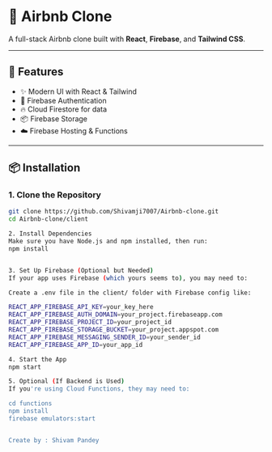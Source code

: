 # 🏡 Airbnb Clone

A full-stack Airbnb clone built with **React**, **Firebase**, and **Tailwind CSS**.

---

## 🚀 Features

- ✨ Modern UI with React & Tailwind
- 🔐 Firebase Authentication
- 🔥 Cloud Firestore for data
- 📦 Firebase Storage
- ☁️ Firebase Hosting & Functions

---

## 📦 Installation

### 1. Clone the Repository
```bash
git clone https://github.com/Shivamji7007/Airbnb-clone.git
cd Airbnb-clone/client

2. Install Dependencies
Make sure you have Node.js and npm installed, then run:
npm install


3. Set Up Firebase (Optional but Needed)
If your app uses Firebase (which yours seems to), you may need to:

Create a .env file in the client/ folder with Firebase config like:

REACT_APP_FIREBASE_API_KEY=your_key_here
REACT_APP_FIREBASE_AUTH_DOMAIN=your_project.firebaseapp.com
REACT_APP_FIREBASE_PROJECT_ID=your_project_id
REACT_APP_FIREBASE_STORAGE_BUCKET=your_project.appspot.com
REACT_APP_FIREBASE_MESSAGING_SENDER_ID=your_sender_id
REACT_APP_FIREBASE_APP_ID=your_app_id

4. Start the App
npm start

5. Optional (If Backend is Used)
If you're using Cloud Functions, they may need to:

cd functions
npm install
firebase emulators:start


Create by : Shivam Pandey
